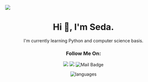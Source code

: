 ![](https://komarev.com/ghpvc/?username=imtribute12&color=orange)
<h1 align="center"> Hi 👋, I'm Seda.</a></h1>




<p align="center">I'm currently learning Python and computer science basis. </p>

<h3 align="center"> Follow Me On: </h3>



<div align="center">

[![](https://img.shields.io/badge/linkedin-%230077B5.svg?&style=for-the-badge&logo=linkedin&logoColor=white)](https://www.linkedin.com/in/seda-n-taskan/)
[![](https://img.shields.io/badge/Instagram-E4405F?style=for-the-badge&logo=instagram&logoColor=white)](https://www.instagram.com/iamthesnt/)
![Mail Badge](https://img.shields.io/badge/sedan.taskan@gmail.com-c14438?style=for-the-badge&logo=Gmail&logoColor=white&link=mailto:sedan.taskan@gmail.com)

</div>
  


<p align="center">
  <img src="https://github-readme-stats.vercel.app/api/top-langs?username=imtribute12&theme=aura&show_icons=true&cache_seconds=1800&locale=en&layout=compact" alt="languages" />

</p>
